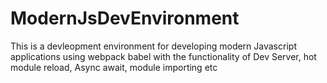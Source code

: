 # ModernJsDevEnvironment
This is a devleopment environment for developing modern Javascript applications using webpack babel with the functionality of Dev Server, hot module reload, Async await, module importing etc

